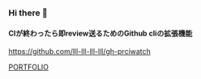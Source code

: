 ### Hi there 👋

#### CIが終わったら即review送るためのGithub cliの拡張機能<br>
https://github.com/lll-lll-lll-lll/gh-prciwatch



[PORTFOLIO](https://github.com/lll-lll-lll-lll?tab=repositories&q=portfolio&type=public&language=&sort=)

